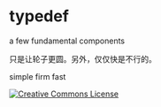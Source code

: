 typedef
=======
a few fundamental components

只是让轮子更圆。另外，仅仅快是不行的。

simple firm fast

<a rel="license" href="http://creativecommons.org/licenses/by-nc-nd/4.0/">
  <img alt="Creative Commons License" style="border-width:0" src="https://i.creativecommons.org/l/by-nc-nd/4.0/88x31.png" />
</a>
